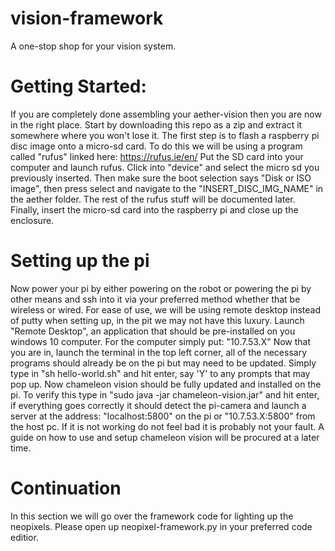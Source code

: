 # vision-framework

A one-stop shop for your vision system.

# Getting Started:

If you are completely done assembling your aether-vision then you are now in the right place.
Start by downloading this repo as a zip and extract it somewhere where you won't lose it.
The first step is to flash a raspberry pi disc image onto a micro-sd card.
To do this we will be using a program called "rufus" linked here: https://rufus.ie/en/
Put the SD card into your computer and launch rufus.
Click into "device" and select the micro sd you previously inserted.
Then make sure the boot selection says "Disk or ISO image", then press select and navigate to the "INSERT_DISC_IMG_NAME" in the aether folder.
The rest of the rufus stuff will be documented later.
Finally, insert the micro-sd card into the raspberry pi and close up the enclosure.

# Setting up the pi

Now power your pi by either powering on the robot or powering the pi by other means and ssh into it via your preferred method whether that be wireless or wired.
For ease of use, we will be using remote desktop instead of putty when setting up, in the pit we may not have this luxury.
Launch "Remote Desktop", an application that should be pre-installed on you windows 10 computer.
For the computer simply put: "10.7.53.X"
Now that you are in, launch the terminal in the top left corner, all of the necessary programs should already be on the pi but may need to be updated.
Simply type in "sh hello-world.sh" and hit enter, say 'Y' to any prompts that may pop up.
Now chameleon vision should be fully updated and installed on the pi.
To verify this type in "sudo java -jar chameleon-vision.jar" and hit enter, if everything goes correctly it should detect the pi-camera and launch a server at the address: "localhost:5800" on the pi or "10.7.53.X:5800" from the host pc.
If it is not working do not feel bad it is probably not your fault.
A guide on how to use and setup chameleon vision will be procured at a later time.

# Continuation

In this section we will go over the framework code for lighting up the neopixels.
Please open up neopixel-framework.py in your preferred code editior.
